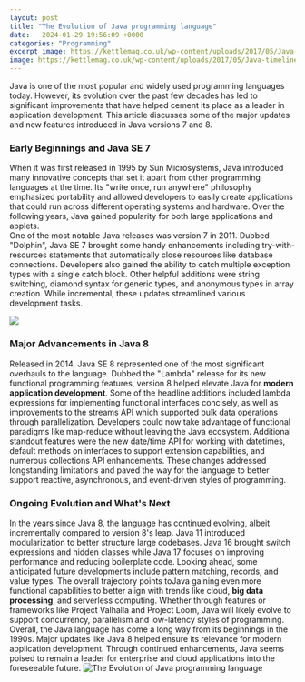 ```yaml
---
layout: post
title: "The Evolution of Java programming language"
date:   2024-01-29 19:56:09 +0000
categories: "Programming"
excerpt_image: https://kettlemag.co.uk/wp-content/uploads/2017/05/Java-timeline.jpg
image: https://kettlemag.co.uk/wp-content/uploads/2017/05/Java-timeline.jpg
---
```


Java is one of the most popular and widely used programming languages today. However, its evolution over the past few decades has led to significant improvements that have helped cement its place as a leader in application development. This article discusses some of the major updates and new features introduced in Java versions 7 and 8.
### Early Beginnings and Java SE 7
When it was first released in 1995 by Sun Microsystems, Java introduced many innovative concepts that set it apart from other programming languages at the time. Its "write once, run anywhere" philosophy emphasized portability and allowed developers to easily create applications that could run across different operating systems and hardware. Over the following years, Java gained popularity for both large applications and applets.   
One of the most notable Java releases was version 7 in 2011. Dubbed "Dolphin", Java SE 7 brought some handy enhancements including try-with-resources statements that automatically close resources like database connections. Developers also gained the ability to catch multiple exception types with a single catch block. Other helpful additions were string switching, diamond syntax for generic types, and anonymous types in array creation. While incremental, these updates streamlined various development tasks.

![](https://www.startertutorials.com/corejava/wp-content/uploads/2014/09/Evolution_of_Java_1.png)
### Major Advancements in Java 8  
Released in 2014, Java SE 8 represented one of the most significant overhauls to the language. Dubbed the "Lambda" release for its new functional programming features, version 8 helped elevate Java for **modern application development**. 
Some of the headline additions included lambda expressions for implementing functional interfaces concisely, as well as improvements to the streams API which supported bulk data operations through parallelization. Developers could now take advantage of functional paradigms like map-reduce without leaving the Java ecosystem. 
Additional standout features were the new date/time API for working with datetimes, default methods on interfaces to support extension capabilities, and numerous collections API enhancements. These changes addressed longstanding limitations and paved the way for the language to better support reactive, asynchronous, and event-driven styles of programming.
### Ongoing Evolution and What's Next
In the years since Java 8, the language has continued evolving, albeit incrementally compared to version 8's leap. Java 11 introduced modularization to better structure large codebases. Java 16 brought switch expressions and hidden classes while Java 17 focuses on improving performance and reducing boilerplate code.
Looking ahead, some anticipated future developments include pattern matching, records, and value types. The overall trajectory points toJava gaining even more functional capabilities to better align with trends like cloud, **big data processing**, and serverless computing. Whether through features or frameworks like Project Valhalla and Project Loom, Java will likely evolve to support concurrency, parallelism and low-latency styles of programming.
Overall, the Java language has come a long way from its beginnings in the 1990s. Major updates like Java 8 helped ensure its relevance for modern application development. Through continued enhancements, Java seems poised to remain a leader for enterprise and cloud applications into the foreseeable future.
 ![The Evolution of Java programming language](https://kettlemag.co.uk/wp-content/uploads/2017/05/Java-timeline.jpg)